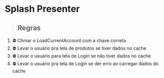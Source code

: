 # Splash Presenter

> ## Regras
1.  ⛔ Chmar o LoadCurrentAccount com a chave correta
2.  ⛔ Levar o usuário pra tela de produtos se tiver dados no cache
3.  ⛔ Levar o usuário para tela de Login se não tiver dados no cache
4.  ⛔ Levar o usuário pra tela de Login se der erro ao carregar dados do cache